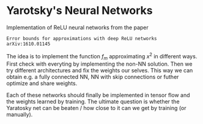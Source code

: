 # Yarotsky's Neural Networks

Implementation of ReLU neural networks from the paper

```
Error bounds for approximations with deep ReLU networks  arXiv:1610.01145
```

The idea is to implement the function $f_m$ approximating $x^2$ in different ways.
First check with everyting by implementing the non-NN solution. Then
we try different architectures and fix the weights our selves. This way
we can obtain e.g. a fully connected NN, NN with skip connections or futher
optimize and share weights.

Each of these networks should finally be implemented in tensor flow and the
weights learned by training. The ultimate question is whether the Yaratosky
net can be beaten / how close to it can we get by training (or manually).
